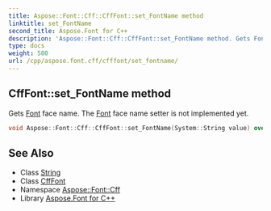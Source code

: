 ```yaml
---
title: Aspose::Font::Cff::CffFont::set_FontName method
linktitle: set_FontName
second_title: Aspose.Font for C++
description: 'Aspose::Font::Cff::CffFont::set_FontName method. Gets Font face name. The Font face name setter is not implemented yet in C++.'
type: docs
weight: 500
url: /cpp/aspose.font.cff/cfffont/set_fontname/
---
```

## CffFont::set_FontName method


Gets [Font](../../../aspose.font/font/) face name. The [Font](../../../aspose.font/font/) face name setter is not implemented yet.

```cpp
void Aspose::Font::Cff::CffFont::set_FontName(System::String value) override
```

## See Also

* Class [String](../../../system/string/)
* Class [CffFont](../)
* Namespace [Aspose::Font::Cff](../../)
* Library [Aspose.Font for C++](../../../)
